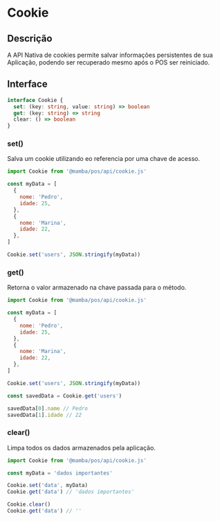 # Cookie

## Descrição

A API Nativa de cookies permite salvar informações persistentes de sua Aplicação, podendo ser recuperado mesmo após o POS ser reiniciado.

## Interface

```ts
interface Cookie {
  set: (key: string, value: string) => boolean
  get: (key: string) => string
  clear: () => boolean
}
```

### set()

Salva um cookie utilizando eo referencia por uma chave de acesso.

```js
import Cookie from '@mamba/pos/api/cookie.js'

const myData = [
  {
    nome: 'Pedro',
    idade: 25,
  },
  {
    nome: 'Marina',
    idade: 22,
  },
]

Cookie.set('users', JSON.stringify(myData))
```

### get()

Retorna o valor armazenado na chave passada para o método.

```js
import Cookie from '@mamba/pos/api/cookie.js'

const myData = [
  {
    nome: 'Pedro',
    idade: 25,
  },
  {
    nome: 'Marina',
    idade: 22,
  },
]

Cookie.set('users', JSON.stringify(myData))

const savedData = Cookie.get('users')

savedData[0].name // Pedro
savedData[1].idade // 22
```

### clear()

Limpa todos os dados armazenados pela aplicação.

```js
import Cookie from '@mamba/pos/api/cookie.js'

const myData = 'dados importantes'

Cookie.set('data', myData)
Cookie.get('data') // 'dados importantes'

Cookie.clear()
Cookie.get('data') // ''
```
